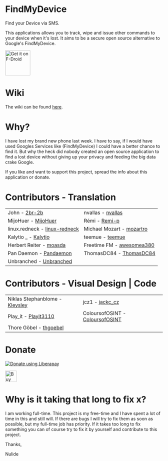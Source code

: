 # FindMyDevice

Find your Device via SMS.

This applications allows you to track, wipe and issue other commands to your device when it's lost. It aims to be a secure open source alternative to Google's FindMyDevice.

[<img src="https://fdroid.gitlab.io/artwork/badge/get-it-on.png"
     alt="Get it on F-Droid"
     height="80">](https://f-droid.org/packages/de.nulide.findmydevice/)

# Wiki

The wiki can be found [here](https://gitlab.com/Nulide/findmydevice/-/wikis/home).



# Why?

I have lost my  brand new phone last week.
I have to say, if I would have used Googles Services like (FindMyDevice) I could have a better chance to find it.
But why the heck did nobody created an open source application to find a lost device without giving up your privacy and feeding the big data crake Google.

If you like and want to support this project, spread the info about this application or donate.

# Contributors - Translation

|       |  |
| ----------- | ----------- |
| John - [2br-2b](https://gitlab.com/2br-2b)    | nvallas - [nvallas](https://gitlab.com/nvallas)       |
| MijoHuer - [MijoHuer](https://gitlab.com/MijoHuer)   | Rémi - [Remi-p](https://gitlab.com/Remi-p)        |
| linux.redneck - [linux-redneck](https://gitlab.com/linux-redneck) |Michael Mozart - [mozartro](https://gitlab.com/mozartro)  |
|Kalytio _  - [Kalytio](https://gitlab.com/Kalytio)  | teemue - [teemue](https://gitlab.com/teemue) |
| Herbert Reiter - [moasda](https://gitlab.com/moasda) |  Freetime FM  - [awesomea380](https://gitlab.com/awesomea380)|
| Pan Daemon - [Pandaemon](https://gitlab.com/Pandaemon) |ThomasDC84 - [ThomasDC84](https://gitlab.com/ThomasDC84)  |
| Unbranched - [Unbranched](https://gitlab.com/unbranched) ||

# Contributors - Visual Design | Code

|       |  |
| ----------- | ----------- |
| Niklas Stephanblome - [Kleysley](https://gitlab.com/Kleysley)       |jcz1 - [jackc_cz](https://gitlab.com/jackc_cz)|
|  Play_it - [Playit3110](https://gitlab.com/Playit3110)| ColoursofOSINT - [ColoursofOSINT](https://gitlab.com/ColoursofOSINT)  | 
| Thore Göbel - [thgoebel](https://gitlab.com/thgoebel) |


# Donate
<script src="https://liberapay.com/Nulide/widgets/button.js"></script>
<noscript><a href="https://liberapay.com/Nulide/donate"><img alt="Donate using Liberapay" src="https://liberapay.com/assets/widgets/donate.svg"></a></noscript>   

<a href='https://ko-fi.com/H2H35JLOY' target='_blank'><img height='36' style='border:0px;height:36px;' src='https://cdn.ko-fi.com/cdn/kofi4.png?v=2' border='0' alt='Buy Me a Coffee at ko-fi.com' /></a> 

# Why is it taking that long to fix x?

I am working full-time.
This project is my free-time and I have spent a lot of time in this and still will.
If there are bugs I will try to fix them as soon as possible, but my full-time job has priority.
If it takes too long to fix something you can of course try to fix it by yourself and contribute to this project.

Thanks,

Nulide
